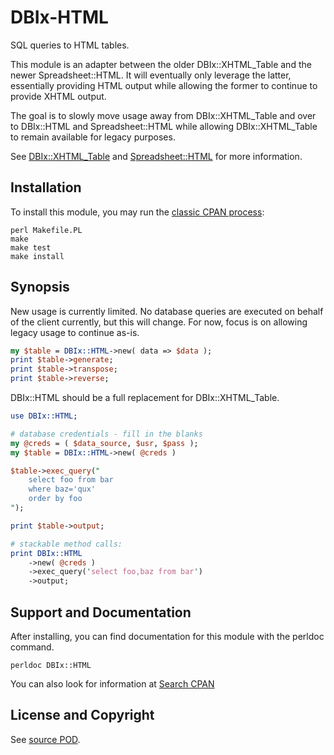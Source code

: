 DBIx-HTML
=========
SQL queries to HTML tables.

This module is an adapter between the older DBIx::XHTML_Table
and the newer Spreadsheet::HTML. It will eventually only
leverage the latter, essentially providing HTML output while
allowing the former to continue to provide XHTML output.

The goal is to slowly move usage away from DBIx::XHTML_Table
and over to DBIx::HTML and Spreadsheet::HTML while allowing
DBIx::XHTML_Table to remain available for legacy purposes.

See [DBIx::XHTML_Table](http://search.cpan.org/dist/DBIx-XHTML_Table/)
and [Spreadsheet::HTML](http://search.cpan.org/dist/Spreadsheet-HTML/)
for more information.

Installation
------------
To install this module, you may run the
[classic CPAN process](http://perldoc.perl.org/ExtUtils/MakeMaker.html#Default-Makefile-Behaviour):
```
perl Makefile.PL
make
make test
make install
```

Synopsis
--------
New usage is currently limited. No database queries are executed
on behalf of the client currently, but this will change. For now,
focus is on allowing legacy usage to continue as-is.
```perl
my $table = DBIx::HTML->new( data => $data );
print $table->generate;
print $table->transpose;
print $table->reverse;
```

DBIx::HTML should be a full replacement for DBIx::XHTML_Table.
```perl
use DBIx::HTML;

# database credentials - fill in the blanks
my @creds = ( $data_source, $usr, $pass );
my $table = DBIx::HTML->new( @creds )

$table->exec_query("
    select foo from bar
    where baz='qux'
    order by foo
");

print $table->output;

# stackable method calls:
print DBIx::HTML
    ->new( @creds )
    ->exec_query('select foo,baz from bar')
    ->output;
```

Support and Documentation
-------------------------
After installing, you can find documentation for this module with the
perldoc command.
```
perldoc DBIx::HTML
```
You can also look for information at
[Search CPAN](http://search.cpan.org/dist/DBIx-HTML/)

License and Copyright
---------------------
See [source POD](/lib/DBIx/HTML.pm).
